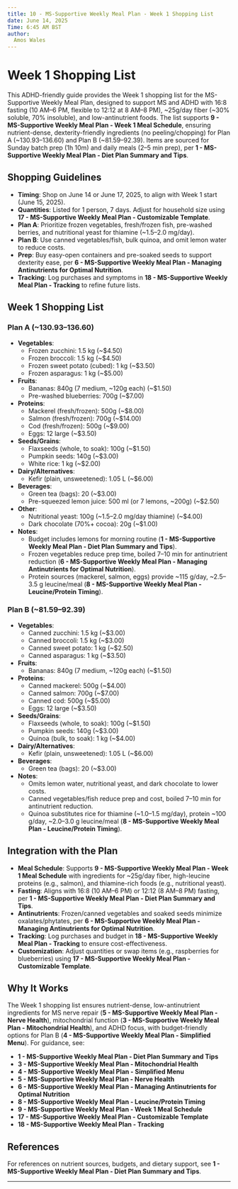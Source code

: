 ```yaml
---
title: 10 - MS-Supportive Weekly Meal Plan - Week 1 Shopping List
date: June 14, 2025
Time: 6:45 AM BST
author:
  Amos Wales
---
```


# Week 1 Shopping List

This ADHD-friendly guide provides the Week 1 shopping list for the MS-Supportive Weekly Meal Plan, designed to support MS and ADHD with 16:8 fasting (10 AM–6 PM, flexible to 12:12 at 8 AM–8 PM), ~25g/day fiber (~30% soluble, 70% insoluble), and low-antinutrient foods. The list supports **9 - MS-Supportive Weekly Meal Plan - Week 1 Meal Schedule**, ensuring nutrient-dense, dexterity-friendly ingredients (no peeling/chopping) for Plan A (~$130.93–$136.60) and Plan B (~$81.59–$92.39). Items are sourced for Sunday batch prep (1h 10m) and daily meals (2–5 min prep), per **1 - MS-Supportive Weekly Meal Plan - Diet Plan Summary and Tips**.

## Shopping Guidelines

- **Timing**: Shop on June 14 or June 17, 2025, to align with Week 1 start (June 15, 2025).
- **Quantities**: Listed for 1 person, 7 days. Adjust for household size using **17 - MS-Supportive Weekly Meal Plan - Customizable Template**.
- **Plan A**: Prioritize frozen vegetables, fresh/frozen fish, pre-washed berries, and nutritional yeast for thiamine (~1.5–2.0 mg/day).
- **Plan B**: Use canned vegetables/fish, bulk quinoa, and omit lemon water to reduce costs.
- **Prep**: Buy easy-open containers and pre-soaked seeds to support dexterity ease, per **6 - MS-Supportive Weekly Meal Plan - Managing Antinutrients for Optimal Nutrition**.
- **Tracking**: Log purchases and symptoms in **18 - MS-Supportive Weekly Meal Plan - Tracking** to refine future lists.

## Week 1 Shopping List

### Plan A (~$130.93–$136.60)
- **Vegetables**:
  - Frozen zucchini: 1.5 kg (~$4.50)
  - Frozen broccoli: 1.5 kg (~$4.50)
  - Frozen sweet potato (cubed): 1 kg (~$3.50)
  - Frozen asparagus: 1 kg (~$5.00)
- **Fruits**:
  - Bananas: 840g (7 medium, ~120g each) (~$1.50)
  - Pre-washed blueberries: 700g (~$7.00)
- **Proteins**:
  - Mackerel (fresh/frozen): 500g (~$8.00)
  - Salmon (fresh/frozen): 700g (~$14.00)
  - Cod (fresh/frozen): 500g (~$9.00)
  - Eggs: 12 large (~$3.50)
- **Seeds/Grains**:
  - Flaxseeds (whole, to soak): 100g (~$1.50)
  - Pumpkin seeds: 140g (~$3.00)
  - White rice: 1 kg (~$2.00)
- **Dairy/Alternatives**:
  - Kefir (plain, unsweetened): 1.05 L (~$6.00)
- **Beverages**:
  - Green tea (bags): 20 (~$3.00)
  - Pre-squeezed lemon juice: 500 ml (or 7 lemons, ~200g) (~$2.50)
- **Other**:
  - Nutritional yeast: 100g (~1.5–2.0 mg/day thiamine) (~$4.00)
  - Dark chocolate (70%+ cocoa): 20g (~$1.00)
- **Notes**:
  - Budget includes lemons for morning routine (**1 - MS-Supportive Weekly Meal Plan - Diet Plan Summary and Tips**).
  - Frozen vegetables reduce prep time, boiled 7–10 min for antinutrient reduction (**6 - MS-Supportive Weekly Meal Plan - Managing Antinutrients for Optimal Nutrition**).
  - Protein sources (mackerel, salmon, eggs) provide ~115 g/day, ~2.5–3.5 g leucine/meal (**8 - MS-Supportive Weekly Meal Plan - Leucine/Protein Timing**).

### Plan B (~$81.59–$92.39)
- **Vegetables**:
  - Canned zucchini: 1.5 kg (~$3.00)
  - Canned broccoli: 1.5 kg (~$3.00)
  - Canned sweet potato: 1 kg (~$2.50)
  - Canned asparagus: 1 kg (~$3.50)
- **Fruits**:
  - Bananas: 840g (7 medium, ~120g each) (~$1.50)
- **Proteins**:
  - Canned mackerel: 500g (~$4.00)
  - Canned salmon: 700g (~$7.00)
  - Canned cod: 500g (~$5.00)
  - Eggs: 12 large (~$3.50)
- **Seeds/Grains**:
  - Flaxseeds (whole, to soak): 100g (~$1.50)
  - Pumpkin seeds: 140g (~$3.00)
  - Quinoa (bulk, to soak): 1 kg (~$4.00)
- **Dairy/Alternatives**:
  - Kefir (plain, unsweetened): 1.05 L (~$6.00)
- **Beverages**:
  - Green tea (bags): 20 (~$3.00)
- **Notes**:
  - Omits lemon water, nutritional yeast, and dark chocolate to lower costs.
  - Canned vegetables/fish reduce prep and cost, boiled 7–10 min for antinutrient reduction.
  - Quinoa substitutes rice for thiamine (~1.0–1.5 mg/day), protein ~100 g/day, ~2.0–3.0 g leucine/meal (**8 - MS-Supportive Weekly Meal Plan - Leucine/Protein Timing**).

## Integration with the Plan

- **Meal Schedule**: Supports **9 - MS-Supportive Weekly Meal Plan - Week 1 Meal Schedule** with ingredients for ~25g/day fiber, high-leucine proteins (e.g., salmon), and thiamine-rich foods (e.g., nutritional yeast).
- **Fasting**: Aligns with 16:8 (10 AM–6 PM) or 12:12 (8 AM–8 PM) fasting, per **1 - MS-Supportive Weekly Meal Plan - Diet Plan Summary and Tips**.
- **Antinutrients**: Frozen/canned vegetables and soaked seeds minimize oxalates/phytates, per **6 - MS-Supportive Weekly Meal Plan - Managing Antinutrients for Optimal Nutrition**.
- **Tracking**: Log purchases and budget in **18 - MS-Supportive Weekly Meal Plan - Tracking** to ensure cost-effectiveness.
- **Customization**: Adjust quantities or swap items (e.g., raspberries for blueberries) using **17 - MS-Supportive Weekly Meal Plan - Customizable Template**.

## Why It Works

The Week 1 shopping list ensures nutrient-dense, low-antinutrient ingredients for MS nerve repair (**5 - MS-Supportive Weekly Meal Plan - Nerve Health**), mitochondrial function (**3 - MS-Supportive Weekly Meal Plan - Mitochondrial Health**), and ADHD focus, with budget-friendly options for Plan B (**4 - MS-Supportive Weekly Meal Plan - Simplified Menu**). For guidance, see:
- **1 - MS-Supportive Weekly Meal Plan - Diet Plan Summary and Tips**
- **3 - MS-Supportive Weekly Meal Plan - Mitochondrial Health**
- **4 - MS-Supportive Weekly Meal Plan - Simplified Menu**
- **5 - MS-Supportive Weekly Meal Plan - Nerve Health**
- **6 - MS-Supportive Weekly Meal Plan - Managing Antinutrients for Optimal Nutrition**
- **8 - MS-Supportive Weekly Meal Plan - Leucine/Protein Timing**
- **9 - MS-Supportive Weekly Meal Plan - Week 1 Meal Schedule**
- **17 - MS-Supportive Weekly Meal Plan - Customizable Template**
- **18 - MS-Supportive Weekly Meal Plan - Tracking**

## References

For references on nutrient sources, budgets, and dietary support, see **1 - MS-Supportive Weekly Meal Plan - Diet Plan Summary and Tips**.

---